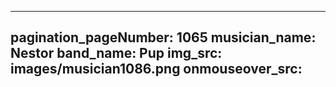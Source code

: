 ------
pagination_pageNumber: 1065
musician_name: Nestor
band_name: Pup
img_src: images/musician1086.png
onmouseover_src: 
------